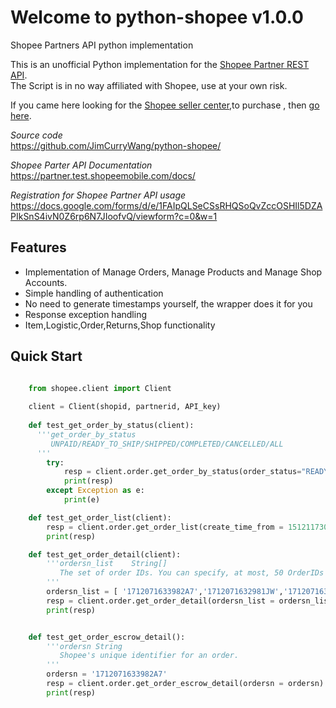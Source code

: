 Welcome to python-shopee v1.0.0
================================
Shopee Partners API python implementation 

This is an unofficial Python implementation for the [Shopee Partner REST API](https://partner.test.shopeemobile.com/docs/).  
The Script is in no way affiliated with Shopee, use at your own risk.

If you came here looking for the [Shopee seller center](https://seller.shopee.tw/),to purchase , then [go here](https://shopee.tw/).

_Source code_  
    https://github.com/JimCurryWang/python-shopee/

_Shopee Parter API Documentation_  
    https://partner.test.shopeemobile.com/docs/
    
_Registration for Shopee Partner API usage_  
    https://docs.google.com/forms/d/e/1FAIpQLSeCSsRHQSoQvZccOSHIl5DZAPIkSnS4ivN0Z6rp6N7JIoofvQ/viewform?c=0&w=1
    
    
Features
--------

- Implementation of Manage Orders, Manage Products and Manage Shop Accounts.  
- Simple handling of authentication  
- No need to generate timestamps yourself, the wrapper does it for you  
- Response exception handling  
- Item,Logistic,Order,Returns,Shop functionality  


Quick Start
-----------

```python

    from shopee.client import Client
    
    client = Client(shopid, partnerid, API_key)
    
    def test_get_order_by_status(client):
      '''get_order_by_status  
         UNPAID/READY_TO_SHIP/SHIPPED/COMPLETED/CANCELLED/ALL
      '''
        try:
            resp = client.order.get_order_by_status(order_status="READY_TO_SHIP")
            print(resp)
        except Exception as e:
            print(e)

    def test_get_order_list(client):
        resp = client.order.get_order_list(create_time_from = 1512117303, create_time_to=1512635703)
        print(resp)

    def test_get_order_detail(client):
        '''ordersn_list    String[]    
           The set of order IDs. You can specify, at most, 50 OrderIDs in this call.
        '''
        ordersn_list = [ '1712071633982A7','1712071632981JW','171207163097YCJ']
        resp = client.order.get_order_detail(ordersn_list = ordersn_list )
        print(resp)


    def test_get_order_escrow_detail():
        '''ordersn String  
           Shopee's unique identifier for an order.
        '''
        ordersn = '1712071633982A7'
        resp = client.order.get_order_escrow_detail(ordersn = ordersn)
        print(resp)

```
